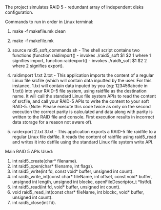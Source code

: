 The project simulates RAID 5 - redundant array of independent disks configuration. 

Commands to run in order in Linux terminal:

1. make -f makefile.mk clean
2. make -f makefile.mk
3. source raid5_soft_commands.sh - The shell script contains two functions (function raidimport() - invokes ./raid5_soft $1 $2 1 where 1 signifies import, function raidexport() - invokes ./raid5_soft $1 $2 2 where 2 signifies export). 

4. raidimport 1.txt 2.txt - This application imports the content of a regular Linux file srcfile (which will contain data inputted by the user. For this instance, 1.txt will contain data inputed by you (eg: 123456abcde in 1.txt)) into your RAID-5 file system, using raidfile as the destination name. It will call the standard Linux file system APIs to read the content of srcfile, and call your RAID-5 APIs to write the content to your soft RAID-5. (Note: Please execute this code twice as only on the second execution the correct parity is calculated and data along with parity is written to the RAID file and console. First execution results in incorrect data storage for a reason not aware of).

5. raidexport 2.txt 3.txt - This application exports a RAID-5 file raidfile to a regular Linux file dstfile. It reads the content of raidfile using raid5_read and writes it into dstfile using the standard Linux file system write API.

Main RAID 5 APIs Used:

1. int raid5_create(char* filename).
2. int raid5_open(char* filename, int flags).
3. int raid5_write(int fd, const void* buffer, unsigned int count).
4. int raid5_write_int(const char* fileName, int offset, const void* buffer, unsigned int length, unsigned int blockc, openFileDescriptor_t *listfd).
5. int raid5_read(int fd,  void* buffer, unsigned int count).
6. void raid5_read_int(const char* fileName, int blockc, void* buffer, unsigned int count).
7. int raid5_close(int fd).
